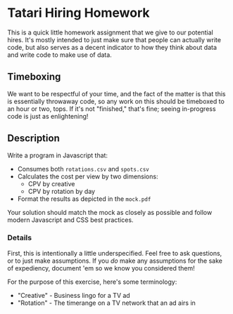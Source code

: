# Tatari Hiring Homework

This is a quick little homework assignment that we give to our potential
hires.  It's mostly intended to just make sure that people can actually
write code, but also serves as a decent indicator to how they think about
data and write code to make use of data.

## Timeboxing

We want to be respectful of your time, and the fact of the matter is
that this is essentially throwaway code, so any work on this should be
timeboxed to an hour or two, tops.  If it's not "finished," that's fine;
seeing in-progress code is just as enlightening!

## Description

Write a program in Javascript that:

 * Consumes both `rotations.csv` and `spots.csv`
 * Calculates the cost per view by two dimensions:
   * CPV by creative
   * CPV by rotation by day
 * Format the results as depicted in the `mock.pdf`

Your solution should match the mock as closely as possible and
follow modern Javascript and CSS best practices.

### Details

First, this is intentionally a little underspecified.  Feel free to
ask questions, or to just make assumptions.  If you *do* make any
assumptions for the sake of expediency, document 'em so we know you
considered them!

For the purpose of this exercise, here's some terminology:

 * "Creative" - Business lingo for a TV ad
 * "Rotation" - The timerange on a TV network that an ad airs in
